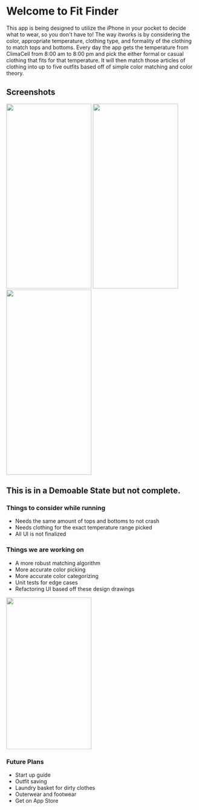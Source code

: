 # Welcome to Fit Finder

This app is being designed to utilize the iPhone in your pocket to decide what to wear, so you don't have to! The way itworks is by considering the color, appropriate temperature, clothing type, and formality of the clothing to match tops and bottoms. Every day the app gets the temperature from ClimaCell from 8:00 am to 8:00 pm and pick the either formal or casual clothing that fits for that temperature. It will then match those articles of clothing into up to five outfits based off of simple color matching and color theory.

## Screenshots
<img src="https://user-images.githubusercontent.com/60236257/115128819-30f9d900-9fa6-11eb-8c92-2676b5bb58d8.PNG" alt=" " width="225" height="487.5" /> <img src="https://user-images.githubusercontent.com/60236257/115128862-71595700-9fa6-11eb-921e-0a459668f955.PNG" alt=" " width="225" height="487.5" /> <img src="https://user-images.githubusercontent.com/60236257/115128762-c0eb5300-9fa5-11eb-8729-81ab75fc5ef1.PNG" alt=" " width="225" height="487.5" />

## This is in a Demoable State but not complete.
### Things to consider while running
- Needs the same amount of tops and bottoms to not crash
- Needs clothing for the exact temperature range picked
- All UI is not finalized
### Things we are working on
- A more robust matching algorithm
- More accurate color picking
- More accurate color categorizing
- Unit tests for edge cases
- Refactoring UI based off these design drawings

<img src="https://user-images.githubusercontent.com/60236257/115128141-4a4c5680-9fa1-11eb-8709-7b6c135079a2.png" alt=" " width="225" height="400" />

### Future Plans
- Start up guide
- Outfit saving
- Laundry basket for dirty clothes
- Outerwear and footwear
- Get on App Store
